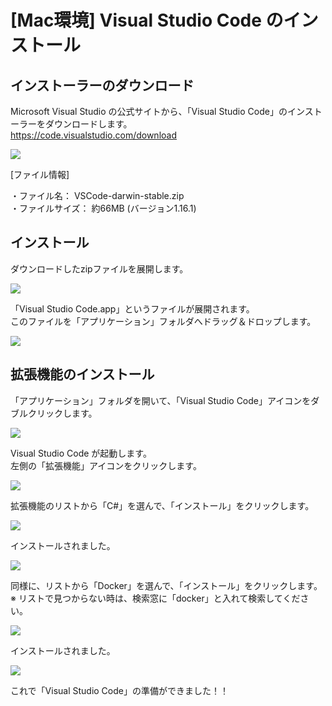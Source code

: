# [Mac環境] Visual Studio Code のインストール

## インストーラーのダウンロード

Microsoft Visual Studio の公式サイトから、「Visual Studio Code」のインストーラーをダウンロードします。  
<https://code.visualstudio.com/download>

![](./images/mac_vscode_download_01.png)

[ファイル情報]

・ファイル名： VSCode-darwin-stable.zip  
・ファイルサイズ： 約66MB (バージョン1.16.1)


## インストール

ダウンロードしたzipファイルを展開します。  

![](./images/mac_vscode_install_01.png)

「Visual Studio Code.app」というファイルが展開されます。  
このファイルを「アプリケーション」フォルダへドラッグ＆ドロップします。

![](./images/mac_vscode_install_02.png)


## 拡張機能のインストール

「アプリケーション」フォルダを開いて、「Visual Studio Code」アイコンをダブルクリックします。

![](./images/mac_vscode_extention_01.png)

Visual Studio Code が起動します。  
左側の「拡張機能」アイコンをクリックします。

![](./images/mac_vscode_extention_02.png)

拡張機能のリストから「C#」を選んで、「インストール」をクリックします。

![](./images/mac_vscode_extention_03.png)

インストールされました。

![](./images/mac_vscode_extention_04.png)

同様に、リストから「Docker」を選んで、「インストール」をクリックします。  
※ リストで見つからない時は、検索窓に「docker」と入れて検索してください。

![](./images/mac_vscode_extention_05.png)

インストールされました。

![](./images/mac_vscode_extention_06.png)

これで「Visual Studio Code」の準備ができました！！
